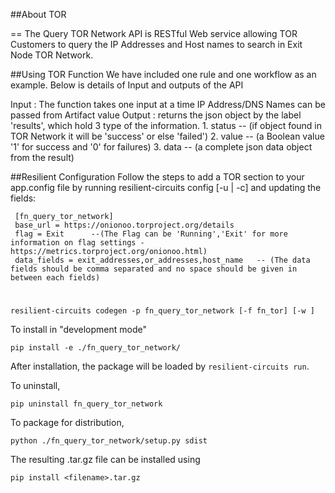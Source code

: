 ##About TOR  
 
==
The Query TOR Network API is RESTful Web service allowing TOR Customers to query the IP Addresses and Host names to search in Exit Node TOR Network.

##Using TOR Function
 We have included one rule and one workflow as an example.
Below is details of Input and outputs of the API

Input : The function takes one input at a time IP Address/DNS Names can be passed from Artifact value
Output : returns the json object by the label 'results', which hold 3 type of the information.
        1. status -- (if object found in TOR Network it will be 'success' or else 'failed')
        2. value  -- (a Boolean value '1' for success and '0' for failures)
        3. data   -- (a complete json data object from the result)
      
##Resilient Configuration
Follow the steps to add a TOR section to your app.config file by running resilient-circuits config [-u | -c] and updating the fields:

     [fn_query_tor_network]
     base_url = https://onionoo.torproject.org/details
     flag = Exit      --(The Flag can be 'Running','Exit' for more information on flag settings - https://metrics.torproject.org/onionoo.html)
     data_fields = exit_addresses,or_addresses,host_name   -- (The data fields should be comma separated and no space should be given in between each fields)
  
#
    resilient-circuits codegen -p fn_query_tor_network [-f fn_tor] [-w ]




To install in "development mode"

    pip install -e ./fn_query_tor_network/

After installation, the package will be loaded by `resilient-circuits run`.


To uninstall,

    pip uninstall fn_query_tor_network


To package for distribution,

    python ./fn_query_tor_network/setup.py sdist

The resulting .tar.gz file can be installed using

    pip install <filename>.tar.gz
